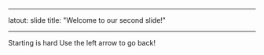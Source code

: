 _ _ _
latout: slide
title: "Welcome to our second slide!"
_ _ _
Starting is hard
Use the left arrow to go back!
